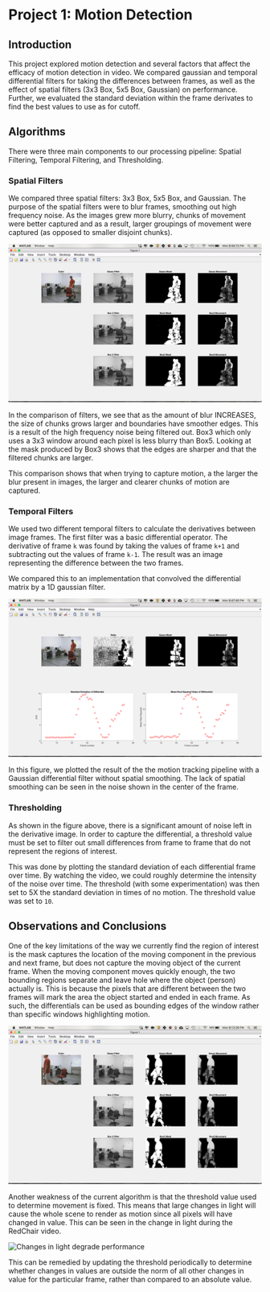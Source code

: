 # Project 1: Motion Detection

## Introduction
This project explored motion detection and several factors that affect the
efficacy of motion detection in video. We compared gaussian and temporal
differential filters for taking the differences between frames, as well as the
effect of spatial filters (3x3 Box, 5x5 Box, Gaussian) on performance. Further,
we evaluated the standard deviation within the frame derivates to find the best
values to use as for cutoff.

## Algorithms
There were three main components to our processing pipeline: Spatial Filtering,
Temporal Filtering, and Thresholding.

### Spatial Filters
  We compared three spatial filters: 3x3 Box, 5x5 Box, and Gaussian. The purpose of
  the spatial filters were to blur frames, smoothing out high frequency noise. As
  the images grew more blurry, chunks of movement were better captured and as a
  result, larger groupings of movement were captured (as opposed to smaller
  disjoint chunks).

  ![Comparison of Filters](resources/filterComparison.png)

  In the comparison of filters, we see that as the amount of blur INCREASES, the
  size of chunks grows larger and boundaries have smoother edges. This is a result
  of the high frequency noise being filtered out. Box3 which only uses a 3x3
  window around each pixel is less blurry than Box5. Looking at the mask produced
  by Box3 shows that the edges are sharper and that the filtered chunks are larger.

  This comparison shows that when trying to capture motion, a the larger the blur
  present in images, the larger and clearer chunks of motion are captured.

### Temporal Filters
  We used two different temporal filters to calculate the derivatives between
  image frames. The first filter was a basic differential operator. The derivative
  of frame `k` was found by taking the values of frame `k+1` and subtracting out
  the values of frame `k-1`. The result was an image representing the difference
  between the two frames.

  We compared this to an implementation that convolved the differential
  matrix by a 1D gaussian filter.

  ![Gaussian and Thresholding](resources/gaussThreshold.png)

  In this figure, we plotted the result of the the motion tracking pipeline with
  a Gaussian differential filter without spatial smoothing. The lack of spatial
  smoothing can be seen in the noise shown in the center of the frame.

### Thresholding
  As shown in the figure above, there is a significant amount of noise left in the
  derivative image. In order to capture the differential, a threshold value must
  be set to filter out small differences from frame to frame that do
  not represent the regions of interest.

  This was done by plotting the standard deviation of each differential frame
  over time. By watching the video, we could roughly determine the intensity of
  the noise over time. The threshold (with some experimentation) was then set to
  5X the standard deviation in times of no motion. The threshold value was set to
  `10`.

## Observations and Conclusions
  One of the key limitations of the way we currently find the region of interest
  is the mask captures the location of the moving component in the previous and
  next frame, but does not capture the moving object of the current frame. When
  the moving component moves quickly enough, the two bounding regions separate
  and leave hole where the object (person) actually is. This is because the pixels
  that are different between the two frames will mark the area the object
  started and ended in each frame. As such, the differentials can be used as
  bounding edges of the window rather than specific windows highlighting motion.

  ![Disjoint Mask](resources/disjoint.png)

  Another weakness of the current algorithm is that the threshold value used to
  determine movement is fixed. This means that large changes in light will cause
  the whole scene to render as motion since all pixels will have changed in value.
  This can be seen in the change in light during the RedChair video.

  ![Changes in light degrade performance](resources/lighChange.png)

  This can be remedied by updating the threshold periodically to determine whether
  changes in values are outside the norm of all other changes in value for the
  particular frame, rather than compared to an absolute value. 
